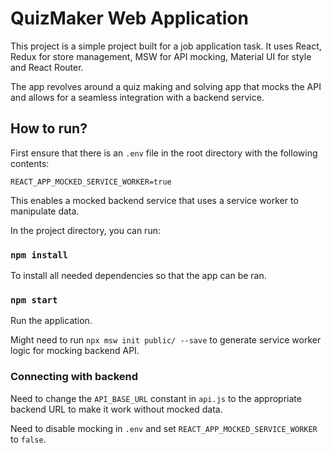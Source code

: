 # QuizMaker Web Application

This project is a simple project built for a job application task. It uses React, Redux for store management, MSW for API mocking, Material UI for style and React Router.

The app revolves around a quiz making and solving app that mocks the API and allows for a seamless integration with a backend service.

## How to run?

First ensure that there is an `.env` file in the root directory with the following contents:
```
REACT_APP_MOCKED_SERVICE_WORKER=true
```

This enables a mocked backend service that uses a service worker to manipulate data.

In the project directory, you can run:

### `npm install`

To install all needed dependencies so that the app can be ran.

### `npm start`

Run the application.

Might need to run `npx msw init public/ --save` to generate service worker logic for mocking backend API.

### Connecting with backend

Need to change the `API_BASE_URL` constant in `api.js` to the appropriate backend URL to make it work without mocked data.

Need to disable mocking in `.env` and set `REACT_APP_MOCKED_SERVICE_WORKER` to `false`.
